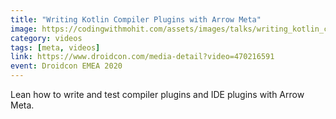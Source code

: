 ```yaml
---
title: "Writing Kotlin Compiler Plugins with Arrow Meta"
image: https://codingwithmohit.com/assets/images/talks/writing_kotlin_compiler_plugins_with_arrow_meta.jpg
category: videos
tags: [meta, videos]
link: https://www.droidcon.com/media-detail?video=470216591
event: Droidcon EMEA 2020
---
```


Lean how to write and test compiler plugins and IDE plugins with Arrow Meta.
